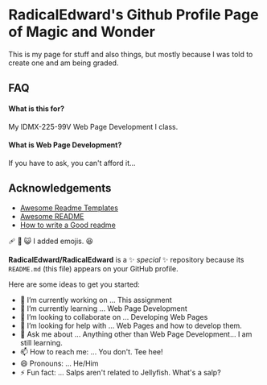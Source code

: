 
# RadicaIEdward's Github Profile Page of Magic and Wonder

This is my page for stuff and also things, but 
mostly because I was told to create one and am being graded.




## FAQ

#### What is this for?

My IDMX-225-99V Web Page Development I class.

#### What is Web Page Development?

If you have to ask, you can't afford it...

  
## Acknowledgements

 - [Awesome Readme Templates](https://awesomeopensource.com/project/elangosundar/awesome-README-templates)
 - [Awesome README](https://github.com/matiassingers/awesome-readme)
 - [How to write a Good readme](https://bulldogjob.com/news/449-how-to-write-a-good-readme-for-your-github-project)

  🩹 🥇 😺
  I added emojis. 	😆

  


**RadicaIEdward/RadicaIEdward** is a ✨ _special_ ✨ repository because its `README.md` (this file) appears on your GitHub profile.

Here are some ideas to get you started:

- 🔭 I’m currently working on ... This assignment
- 🌱 I’m currently learning ... Web Page Development
- 👯 I’m looking to collaborate on ... Developing Web Pages
- 🤔 I’m looking for help with ... Web Pages and how to develop them.
- 💬 Ask me about ... Anything other than Web Page Development... I am still learning.
- 📫 How to reach me: ... You don't. Tee hee!
- 😄 Pronouns: ... He/Him
- ⚡ Fun fact: ... Salps aren't related to Jellyfish. What's a salp? 

